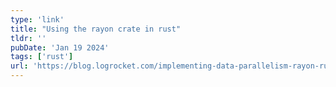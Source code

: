 ```yaml
---
type: 'link'
title: "Using the rayon crate in rust"
tldr: ''
pubDate: 'Jan 19 2024'
tags: ['rust']
url: 'https://blog.logrocket.com/implementing-data-parallelism-rayon-rust/'
---
```

